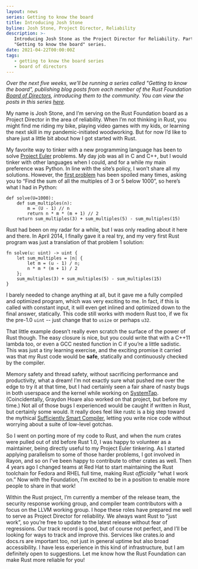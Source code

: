```yaml
---
layout: news
series: Getting to know the board
title: Introducing Josh Stone
byline: Josh Stone, Project Director, Reliability
description: >-
   Introducing Josh Stone as the Project Director for Reliability. Part of the
   "Getting to know the board" series.
date: 2021-04-22T00:00:00Z
tags:
   - getting to know the board series
   - board of directors
---
```

*Over the next five weeks, we'll be running a series called "Getting to know the board", publishing blog posts from each member of the Rust Foundation [Board of Directors](/board), introducing them to the community. You can view the posts in this series [here](/tags/getting%20to%20know%20the%20board%20series/).*

My name is Josh Stone, and I’m serving on the Rust Foundation board as a Project Director in the area of reliability. When I’m not thinking in Rust, you might find me riding my bike, playing video games with my kids, or learning the next skill in my pandemic-initiated woodworking. But for now I’d like to share just a little bit about how I got started with Rust.

My favorite way to tinker with a new programming language has been to solve [Project Euler](https://projecteuler.net/) problems. My day job was all in C and C++, but I would tinker with other languages when I could, and for a while my main preference was Python. In line with the site’s policy, I won’t share all my solutions. However, the [first problem](https://projecteuler.net/problem=1) has been spoiled many times, asking you to “Find the sum of all the multiples of 3 or 5 below 1000”, so here’s what I had in Python:

```
def solve(U=1000):
    def sum_multiples(n):
        m = (U - 1) // n
        return n * m * (m + 1) // 2
    return sum_multiples(3) + sum_multiples(5) - sum_multiples(15)
```

Rust had been on my radar for a while, but I was only reading about it here and there. In April 2014, I finally gave it a real try, and my very first Rust program was just a translation of that problem 1 solution:

```
fn solve(u: uint) -> uint {
    let sum_multiples = |n| {
        let m = (u - 1) / n;
        n * m * (m + 1) / 2
    };
    sum_multiples(3) + sum_multiples(5) - sum_multiples(15)
}
```

I barely needed to change anything at all, but it gave me a fully compiled and optimized program, which was very exciting to me. In fact, if this is called with constant input, it will even get inlined and optimized down to the final answer, statically. This code still works with modern Rust too, if we fix the pre-1.0 `uint` -- just change that to `usize` or perhaps `u32`.

That little example doesn’t really even scratch the surface of the power of Rust though. The easy closure is nice, but you could write that with a C++11 lambda too, or even a GCC nested function in C if you’re a little sadistic. This was just a tiny learning exercise, and the exciting promise it carried was that my Rust code would be **safe**, statically and continuously checked by the compiler.

Memory safety and thread safety, without sacrificing performance and productivity, what a dream\! I’m not exactly sure what pushed me over the edge to try it at that time, but I had certainly seen a fair share of nasty bugs in both userspace and the kernel while working on [SystemTap](http://sourceware.org/systemtap/). (Coincidentally, Graydon Hoare also worked on that project, but before my time.) Not all of those bugs I experienced would be caught if written in Rust, but certainly some would. It really does feel like rustc is a big step toward the mythical [Sufficiently Smart Compiler](http://wiki.c2.com/?SufficientlySmartCompiler), letting you write nice code without worrying about a suite of low-level gotchas.

So I went on porting more of my code to Rust, and when the num crates were pulled out of std before Rust 1.0, I was happy to volunteer as a maintainer, being directly useful to my Project Euler tinkering. As I started applying parallelism to some of those harder problems, I got involved in Rayon, and so on I’ve been happy to contribute to other crates as well. Then 4 years ago I changed teams at Red Hat to start maintaining the Rust toolchain for Fedora and RHEL full time, making Rust *officially* “what I work on.” Now with the Foundation, I’m excited to be in a position to enable more people to share in that work\!

Within the Rust project, I’m currently a member of the release team, the security response working group, and compiler team contributors with a focus on the LLVM working group. I hope these roles have prepared me well to serve as Project Director for reliability. We always want Rust to “just work”, so you’re free to update to the latest release without fear of regressions. Our track record is good, but of course not perfect, and I’ll be looking for ways to track and improve this. Services like crates.io and docs.rs are important too, not just in general uptime but also broad accessibility. I have less experience in this kind of infrastructure, but I am definitely open to suggestions. Let me know how the Rust Foundation can make Rust more reliable for you\!